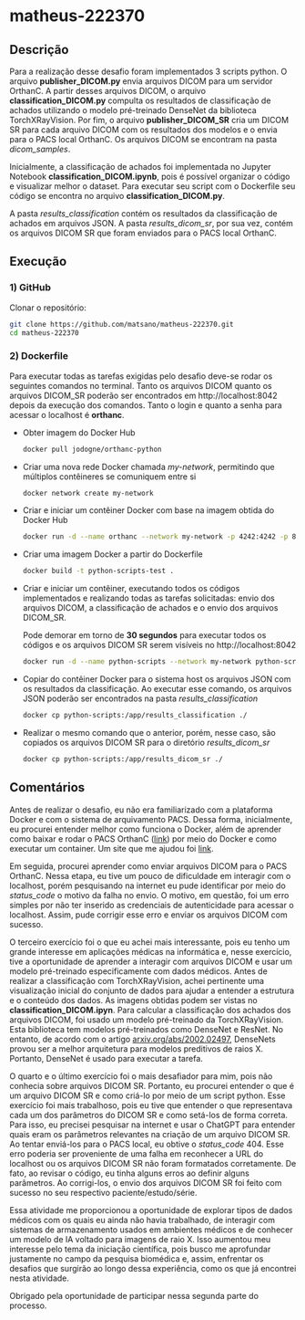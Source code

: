 # matheus-222370

## Descrição

Para a realização desse desafio foram implementados 3 scripts python. O arquivo **publisher_DICOM.py** envia arquivos DICOM para um servidor OrthanC. A partir desses arquivos DICOM, o arquivo **classification_DICOM.py** compulta os resultados de classificação de achados utilizando o modelo pré-treinado DenseNet da biblioteca TorchXRayVision. Por fim, o arquivo **publisher_DICOM_SR** cria um DICOM SR para cada arquivo DICOM com os resultados dos modelos e o envia para o PACS local OrthanC. Os arquivos DICOM se encontram na pasta *dicom_samples*.

Inicialmente, a classificação de achados foi implementada no Jupyter Notebook **classification_DICOM.ipynb**, pois é possível organizar o código e visualizar melhor o dataset. Para executar seu script com o Dockerfile seu código se encontra no arquivo **classification_DICOM.py**.

A pasta *results_classification* contém os resultados da classificação de achados em arquivos JSON. A pasta *results_dicom_sr*, por sua vez, contém os arquivos DICOM SR que foram enviados para o PACS local OrthanC.


## Execução

### 1) GitHub

Clonar o repositório:

```bash
git clone https://github.com/matsano/matheus-222370.git
cd matheus-222370
```

### 2) Dockerfile

Para executar todas as tarefas exigidas pelo desafio deve-se rodar os seguintes comandos no terminal. Tanto os arquivos DICOM quanto os arquivos DICOM_SR poderão ser encontrados em http://localhost:8042 depois da execução dos comandos. Tanto o login e quanto a senha para acessar o localhost é **orthanc**.

- Obter imagem do Docker Hub
    ```bash
    docker pull jodogne/orthanc-python
    ```

- Criar uma nova rede Docker chamada *my-network*, permitindo que múltiplos contêineres se comuniquem entre si
    ```bash
    docker network create my-network
    ```

- Criar e iniciar um contêiner Docker com base na imagem obtida do Docker Hub
    ```bash
    docker run -d --name orthanc --network my-network -p 4242:4242 -p 8042:8042 jodogne/orthanc-python
    ```

- Criar uma imagem Docker a partir do Dockerfile
    ```bash
    docker build -t python-scripts-test .
    ```

- Criar e iniciar um contêiner, executando todos os códigos implementados e realizando todas as tarefas solicitadas: envio dos arquivos DICOM, a classificação de achados e o envio dos arquivos DICOM_SR.

    Pode demorar em torno de **30 segundos** para executar todos os códigos e os arquivos DICOM SR serem visíveis no http://localhost:8042
    ```bash
    docker run -d --name python-scripts --network my-network python-scripts-test
    ```

- Copiar do contêiner Docker para o sistema host os arquivos JSON com os resultados da classificação. Ao executar esse comando, os arquivos JSON poderão ser encontrados na pasta *results_classification*
    ```bash
    docker cp python-scripts:/app/results_classification ./
    ```

- Realizar o mesmo comando que o anterior, porém, nesse caso, são copiados os arquivos DICOM SR para o diretório *results_dicom_sr*
    ```bash
    docker cp python-scripts:/app/results_dicom_sr ./
    ```

## Comentários

Antes de realizar o desafio, eu não era familiarizado com a plataforma Docker e com o sistema de arquivamento PACS. Dessa forma, inicialmente, eu procurei entender melhor como funciona o Docker, além de aprender como baixar e rodar o PACS OrthanC ([link](https://github.com/jodogne/OrthancDocker)) por meio do Docker e como executar um container. Um site que me ajudou foi [link](https://medium.com/buildpiper/simplifying-containerization-with-docker-run-command-2f74e114f42a).

Em seguida, procurei aprender como enviar arquivos DICOM para o PACS OrthanC. Nessa etapa, eu tive um pouco de dificuldade em interagir com o localhost, porém pesquisando na internet eu pude identificar por meio do *status_code* o motivo da falha no envio. O motivo, em questão, foi um erro simples por não ter inserido as credenciais de autenticidade para acessar o localhost. Assim, pude corrigir esse erro e enviar os arquivos DICOM com sucesso.

O terceiro exercício foi o que eu achei mais interessante, pois eu tenho um grande interesse em aplicações médicas na informática e, nesse exercício, tive a oportunidade de aprender a interagir com arquivos DICOM e usar um modelo pré-treinado especificamente com dados médicos. Antes de realizar a classificação com TorchXRayVision, achei pertinente uma visualização inicial do conjunto de dados para ajudar a entender a estrutura e o conteúdo dos dados. As imagens obtidas podem ser vistas no **classification_DICOM.ipyn**. Para calcular a classificação dos achados dos arquivos DICOM, foi usado um modelo pré-treinado da TorchXRayVision. Esta biblioteca tem modelos pré-treinados como DenseNet e ResNet. No entanto, de acordo com o artigo [arxiv.org/abs/2002.02497](https://doi.org/10.48550/arXiv.2002.02497), DenseNets provou ser a melhor arquitetura para modelos preditivos de raios X. Portanto, DenseNet é usado para executar a tarefa.

O quarto e o último exercício foi o mais desafiador para mim, pois não conhecia sobre arquivos DICOM SR. Portanto, eu procurei entender o que é um arquivo DICOM SR e como criá-lo por meio de um script python. Esse exercício foi mais trabalhoso, pois eu tive que entender o que representava cada um dos parâmetros do DICOM SR e como setá-los de forma correta. Para isso, eu precisei pesquisar na internet e usar o ChatGPT para entender quais eram os parâmetros relevantes na criação de um arquivo DICOM SR. Ao tentar enviá-los para o PACS local, eu obtive o *status_code* 404. Esse erro poderia ser proveniente de uma falha em reconhecer a URL do localhost ou os arquivos DICOM SR não foram formatados corretamente. De fato, ao revisar o código, eu tinha alguns erros ao definir alguns parâmetros. Ao corrigi-los, o envio dos arquivos DICOM SR foi feito com sucesso no seu respectivo paciente/estudo/série.

Essa atividade me proporcionou a oportunidade de explorar tipos de dados médicos com os quais eu ainda não havia trabalhado, de interagir com sistemas de armazenamento usados em ambientes médicos e de conhecer um modelo de IA voltado para imagens de raio X. Isso aumentou meu interesse pelo tema da iniciação científica, pois busco me aprofundar justamente no campo da pesquisa biomédica e, assim, enfrentar os desafios que surgirão ao longo dessa experiência, como os que já encontrei nesta atividade.

Obrigado pela oportunidade de participar nessa segunda parte do processo.
